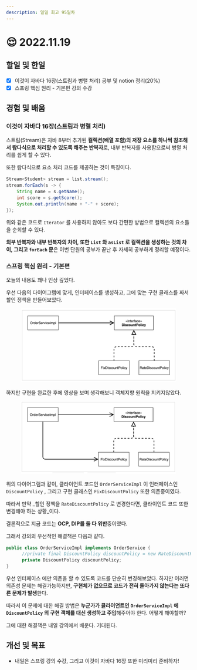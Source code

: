 ```yaml
---
description: 일일 회고 95일차
---
```


# 😌 2022.11.19

## 할일 및 한일&#x20;

* [x] 이것이 자바다 16장(스트림과 병렬 처리) 공부 및 notion 정리(20%)&#x20;
* [x] 스프링 핵심 원리 - 기본편 강의 수강&#x20;

## 경험 및 배움&#x20;

### 이것이 자바다 16장(스트림과 병렬 처리)&#x20;

스트림(Stream)은 자바 8부터 추가된 **컬렉션(배열 포함)의 저장 요소를 하나씩 참조해서 람다식으로 처리할 수 있도록 해주는 반복자**로, 내부 반복자를 사용함으로써 병렬 처리를 쉽게 할 수 있다.

또한 람다식으로 요소 처리 코드를 제공하는 것이 특징이다.

```java
Stream<Student> stream = list.stream();
stream.forEach(s -> {
    String name = s.getName();
    int score = s.getScore();
    System.out.println(name + "-" + score);
});
```

위와 같은 코드로 `Iterator` 를 사용하지 않아도 보다 간편한 방법으로 컬렉션의 요소들을 순회할 수 있다.

**외부 반복자와 내부 반복자의 차이, 또한 `List` 와 `asList` 로 컬렉션을 생성하는 것의 차이, 그리고 `forEach` 문**은 이번 단원의 공부가 끝난 후 자세히 공부하게 정리할 예정이다.

### 스프링 핵심 원리 - 기본편&#x20;

오늘의 내용도 꽤나 인상 깊었다.

우선 다음의 다이어그램에 맞게, 인터페이스를 생성하고, 그에 맞는 구현 클래스를 짜서 할인 정책을 만들어보았다.

<figure><img src="../.gitbook/assets/image (1) (1) (2) (1).png" alt=""><figcaption></figcaption></figure>

하지만 구현을 완료한 후에 영상을 보며 생각해보니 객체지향 원칙을 지키지않았다.

<figure><img src="../.gitbook/assets/image (9).png" alt=""><figcaption></figcaption></figure>

위의 다이어그램과 같이, 클라이언트 코드인 `OrderServiceImpl` 이 인터페이스인 `DiscountPolicy` , 그리고 구현 클래스인 `FixDiscountPolicy` 또한 의존중이였다.

따라서 만약 _할인 정책을 `RateDiscountPolicy` 로 변경한다면, 클라이언트 코드 또한 변경해야 하는 상황_이다.

결론적으로 지금 코드는 **OCP, DIP를 둘 다 위반**중이였다.

그래서 강의의 우선적인 해결책은 다음과 같다.

```java
public class OrderServiceImpl implements OrderService {
      //private final DiscountPolicy discountPolicy = new RateDiscountPolicy();
      private DiscountPolicy discountPolicy;
}
```

우선 인터페이스 에만 의존을 할 수 있도록 코드를 단순히 변경해보았다. 하지만 이러면 의존성 문제는 해결가능하지만, **구현체가 없으므로 코드가 전혀 돌아가지 않는다는 또다른 문제가 발생**한다.

따라서 이 문제에 대한 해결 방법은 **누군가가 클라이언트인 `OrderServiceImpl` 에 `DiscountPolicy` 의 구현 객체를 대신 생성하고 주입**해주어야 한다. 어떻게 해야할까?

그에 대한 해결책은 내일 강의에서 배운다. 기대된다.

## 개선 및 목표&#x20;

* 내일은 스프링 강의 수강, 그리고 이것이 자바다 16장 또한 미리미리 준비하자!&#x20;
